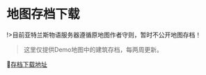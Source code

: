# 地图存档下载

!>目前亚特兰斯物语服务器遵循原地图作者守则，暂时不公开地图存档！
>这里仅提供Demo地图中的建筑存档，每两周更新。

🔗[存档下载地址](http://pan.baidu.com)
